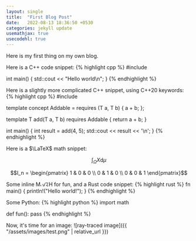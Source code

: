```yaml
---
layout: single 
title:  "First Blog Post"
date:   2022-08-13 18:36:50 +0530
categories: jekyll update
usemathjax: true
usecodehl: true
---
```


Here is my first thing on my own blog.


Here is a C++ code snippet:
{% highlight cpp %}
#include <iostream>

int main() {
	std::cout << "Hello world\n";
}
{% endhighlight %}

Here is a slightly more complicated C++ snippet, using C++20 keywords:
{% highlight cpp %}
#include <iostream>

template <typename T>
concept Addable = requires (T a, T b) {
	a + b;
};

template <typename T>
T add(T a, T b) requires Addable<T> {
	return a + b;
}

int main() {
	int result = add(4, 5);
	std::cout << result << '\n';
}
{% endhighlight %}

Here is a $\LaTeX$ math snippet:

$$\int_\Omega X\mathrm{d}\mu$$

$$I_n = \begin{pmatrix} 1 & 0 & 0 \\ 0 & 1 & 0 \\ 0 & 0 & 1 \end{pmatrix}$$

Some inline $\mathrm{M}\mathcal{A}\mathfrak{T}\mathsf{H}$ for fun, and a Rust code snippet:
{% highlight rust %}
fn main() {
	println!("Hello world!");
}
{% endhighlight %}

Some Python:
{% highlight python %}
import math

def fun():
	pass
{% endhighlight %}

Now, it's time for an image:
![ray-traced image]({{ "/assets/images/test.png" | relative_url }})

